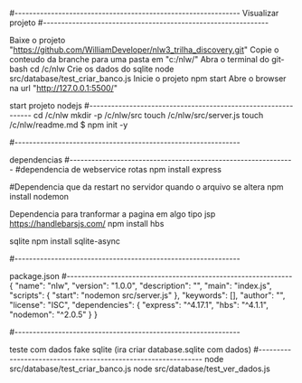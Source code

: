 #-------------------------------------------------------------- Visualizar projeto
#--------------------------------------------------------------

Baixe o projeto "https://github.com/WilliamDeveloper/nlw3_trilha_discovery.git"
Copie o conteudo da branche para uma pasta em "c:/nlw/"
Abra o terminal do git-bash
cd /c/nlw
Crie os dados do sqlite node src/database/test_criar_banco.js
Inicie o projeto npm start
Abre o browser na url "http://127.0.0.1:5500/"

start projeto nodejs
#-------------------------------------------------------------- cd /c/nlw mkdir -p /c/nlw/src touch /c/nlw/src/server.js touch /c/nlw/readme.md $ npm init -y

#--------------------------------------------------------------

dependencias
#-------------------------------------------------------------- #dependencia de webservice rotas npm install express

#Dependencia que da restart no servidor quando o arquivo se altera npm install nodemon

Dependencia para tranformar a pagina em algo tipo jsp https://handlebarsjs.com/
npm install hbs

sqlite
npm install sqlite-async

#--------------------------------------------------------------

package.json
#-------------------------------------------------------------- { "name": "nlw", "version": "1.0.0", "description": "", "main": "index.js", "scripts": { "start": "nodemon src/server.js" }, "keywords": [], "author": "", "license": "ISC", "dependencies": { "express": "^4.17.1", "hbs": "^4.1.1", "nodemon": "^2.0.5" } }

#--------------------------------------------------------------

teste com dados fake sqlite (ira criar database.sqlite com dados)
#-------------------------------------------------------------- node src/database/test_criar_banco.js node src/database/test_ver_dados.js
